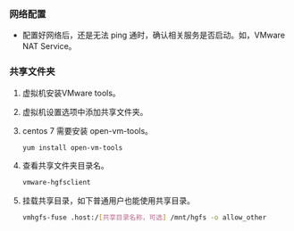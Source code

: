 ### 网络配置

- 配置好网络后，还是无法 ping 通时，确认相关服务是否启动。如，VMware NAT Service。

### 共享文件夹

1. 虚拟机安装VMware tools。

2. 虚拟机设置选项中添加共享文件夹。

3. centos 7 需要安装 open-vm-tools。

    ```bash 
    yum install open-vm-tools
    ```

4. 查看共享文件夹目录名。

   ```bash
   vmware-hgfsclient
   ```
   
5. 挂载共享目录，如下普通用户也能使用共享目录。

   ```bash 
   vmhgfs-fuse .host:/[共享目录名称，可选] /mnt/hgfs -o allow_other
   ```

